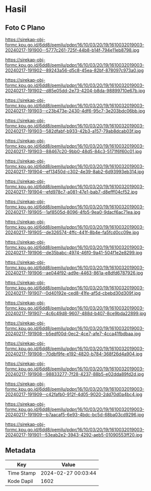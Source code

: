 # Hasil

## Foto C Plano

https://sirekap-obj-formc.kpu.go.id/6dd8/pemilu/pdpr/16/10/03/20/19/1610032019003-20240217-191900--5777c261-725f-44b8-b14f-794e11eb8798.jpg

https://sirekap-obj-formc.kpu.go.id/6dd8/pemilu/pdpr/16/10/03/20/19/1610032019003-20240217-191902--89243a56-d5c8-45ea-82bf-878097c973a0.jpg

https://sirekap-obj-formc.kpu.go.id/6dd8/pemilu/pdpr/16/10/03/20/19/1610032019003-20240217-191902--d85e05dd-2e73-4204-b8da-98899710e67b.jpg

https://sirekap-obj-formc.kpu.go.id/6dd8/pemilu/pdpr/16/10/03/20/19/1610032019003-20240217-191903--c23b473e-2430-4df6-95c7-3e203bdc06bb.jpg

https://sirekap-obj-formc.kpu.go.id/6dd8/pemilu/pdpr/16/10/03/20/19/1610032019003-20240217-191903--582dfabf-b933-42b3-a157-79ab8dcab03f.jpg

https://sirekap-obj-formc.kpu.go.id/6dd8/pemilu/pdpr/16/10/03/20/19/1610032019003-20240217-191903--88467c20-9bb0-48d5-84c3-5171f6f60c01.jpg

https://sirekap-obj-formc.kpu.go.id/6dd8/pemilu/pdpr/16/10/03/20/19/1610032019003-20240217-191904--ef13450d-c302-4e39-8ab2-6d93993eb314.jpg

https://sirekap-obj-formc.kpu.go.id/6dd8/pemilu/pdpr/16/10/03/20/19/1610032019003-20240217-191904--efd978c7-a081-47e1-bab7-d8efff04cf52.jpg

https://sirekap-obj-formc.kpu.go.id/6dd8/pemilu/pdpr/16/10/03/20/19/1610032019003-20240217-191905--1af8505d-8096-4fb5-9ea0-9dacf6ac71ea.jpg

https://sirekap-obj-formc.kpu.go.id/6dd8/pemilu/pdpr/16/10/03/20/19/1610032019003-20240217-191905--de326574-4ffc-441f-8b4e-fa5fcd0cc09e.jpg

https://sirekap-obj-formc.kpu.go.id/6dd8/pemilu/pdpr/16/10/03/20/19/1610032019003-20240217-191906--de35babc-4974-46f0-9a41-504f1e2e8299.jpg

https://sirekap-obj-formc.kpu.go.id/6dd8/pemilu/pdpr/16/10/03/20/19/1610032019003-20240217-191906--ae044f92-ad9e-4463-861a-e8dfd6787926.jpg

https://sirekap-obj-formc.kpu.go.id/6dd8/pemilu/pdpr/16/10/03/20/19/1610032019003-20240217-191907--0d40192e-ced8-41fe-af5d-cbebd30d309f.jpg

https://sirekap-obj-formc.kpu.go.id/6dd8/pemilu/pdpr/16/10/03/20/19/1610032019003-20240217-191907--4c6c49d8-9607-488d-b407-8ce9bda22899.jpg

https://sirekap-obj-formc.kpu.go.id/6dd8/pemilu/pdpr/16/10/03/20/19/1610032019003-20240217-191908--b5edf00d-0ec2-4ce7-afe7-4cca41fbdbaa.jpg

https://sirekap-obj-formc.kpu.go.id/6dd8/pemilu/pdpr/16/10/03/20/19/1610032019003-20240217-191908--70dbf9fe-e192-4820-b784-368f26d4a904.jpg

https://sirekap-obj-formc.kpu.go.id/6dd8/pemilu/pdpr/16/10/03/20/19/1610032019003-20240217-191908--98833277-7f28-4237-88b5-e02dda89fd2d.jpg

https://sirekap-obj-formc.kpu.go.id/6dd8/pemilu/pdpr/16/10/03/20/19/1610032019003-20240217-191909--c42fafb0-912f-4d05-9020-2dd70d0a4bc4.jpg

https://sirekap-obj-formc.kpu.go.id/6dd8/pemilu/pdpr/16/10/03/20/19/1610032019003-20240217-191909--b7aacaf5-6e93-4bdc-bc5d-68ba03cd9296.jpg

https://sirekap-obj-formc.kpu.go.id/6dd8/pemilu/pdpr/16/10/03/20/19/1610032019003-20240217-191901--53eab2e2-3943-4292-aeb5-01090553ff20.jpg


## Metadata

| Key        | Value               |
| ---------- | ------------------- |
| Time Stamp | 2024-02-27 00:03:44 |
| Kode Dapil | 1602                |



